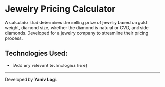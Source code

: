 # Jewelry Pricing Calculator

A calculator that determines the selling price of jewelry based on gold weight, diamond size, whether the diamond is natural or CVD, and side diamonds. Developed for a jewelry company to streamline their pricing process.

## Technologies Used:
- [Add any relevant technologies here]

---

Developed by **Yaniv Logi**.
